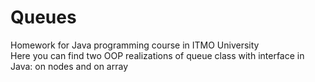 # Queues
Homework for Java programming course in ITMO University <br />
Here you can find two OOP realizations of queue class with interface in Java: on nodes and on array <br />
